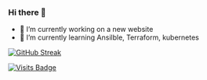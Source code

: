 ### Hi there 👋

- 🔭 I’m currently working on a new website
- 🌱 I’m currently learning Ansilble, Terraform, kubernetes

[![GitHub Streak](https://streak-stats.demolab.com?user=markdarwin)](https://git.io/streak-stats)

[![Visits Badge](https://badges.pufler.dev/visits/MarkDarwin/MarkDarwin)](https://markdarwin.com)



<!--
**MarkDarwin/markdarwin** is a ✨ _special_ ✨ repository because its `README.md` (this file) appears on your GitHub profile.

Here are some ideas to get you started:

- 🔭 I’m currently working on ...
- 🌱 I’m currently learning ...
- 👯 I’m looking to collaborate on ...
- 🤔 I’m looking for help with ...
- 💬 Ask me about ...
- 📫 How to reach me: ...
- 😄 Pronouns: ...
- ⚡ Fun fact: ...
-->
